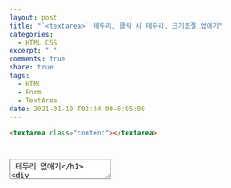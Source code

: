 ```yaml
---
layout: post
title: "`<textarea>` 테두리, 클릭 시 테두리, 크기조절 없애기"
categories:
  - HTML CSS
excerpt: " "
comments: true
share: true
tags:
  - HTML
  - Form
  - TextArea
date: 2021-01-10 T02:34:00-0:05:00
---
```


```html
<textarea class="content"></textarea>
```

# <textarea> 테두리 없애기

```css
.content {
  border: none;
}
```

# <textarea> 클릭 시 테두리 없애기

```css
.content:focus {
  outline: none;
}
```

# <textarea> 크기 조절 없애기

```css
.content {
  resize: none;
}
```

